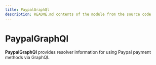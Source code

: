 ```yaml
---
title: PaypalGraphQl
description: README.md contents of the module from the source code
---
```


# PaypalGraphQl

**PaypalGraphQl** provides resolver information for using Paypal payment methods via GraphQl.
